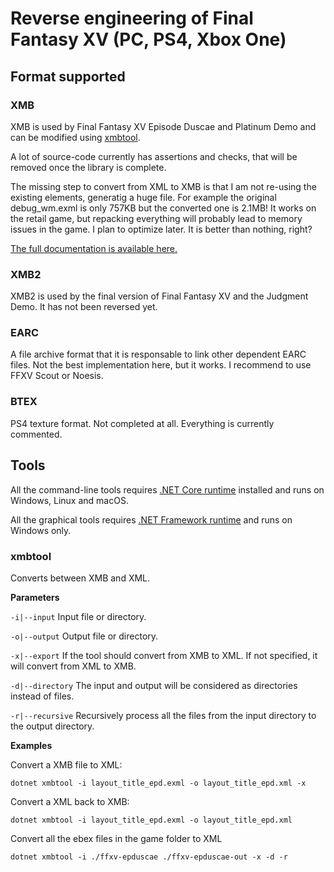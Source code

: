 # Reverse engineering of Final Fantasy XV (PC, PS4, Xbox One)

## Format supported

### XMB
XMB is used by Final Fantasy XV Episode Duscae and Platinum Demo and can be modified using [xmbtool](#xmbtool).

A lot of source-code currently has assertions and checks, that will be removed once the library is complete.

The missing step to convert from XML to XMB is that I am not re-using the existing elements, generatig a huge file. For example the original debug_wm.exml is only 757KB but the converted one is 2.1MB! It works on the retail game, but repacking everything will probably lead to memory issues in the game. I plan to optimize later. It is better than nothing, right?

[The full documentation is available here.](https://www.lucianociccariello.com/research/finalfantasyxv#xmb)

### XMB2
XMB2 is used by the final version of Final Fantasy XV and the Judgment Demo.
It has not been reversed yet.

### EARC
A file archive format that it is responsable to link other dependent EARC files.
Not the best implementation here, but it works. I recommend to use FFXV Scout or Noesis.

### BTEX
PS4 texture format. Not completed at all. Everything is currently commented.

## Tools

All the command-line tools requires [.NET Core runtime](https://www.microsoft.com/net/download) installed and runs on Windows, Linux and macOS.

All the graphical tools requires [.NET Framework runtime](https://www.microsoft.com/net/download) and runs on Windows only.

### xmbtool

Converts between XMB and XML.

**Parameters**

`-i|--input` Input file or directory.

`-o|--output` Output file or directory.

`-x|--export` If the tool should convert from XMB to XML. If not specified, it will convert from XML to XMB.

`-d|--directory` The input and output will be considered as directories instead of files.

`-r|--recursive` Recursively process all the files from the input directory to the output directory.

**Examples**

Convert a XMB file to XML:

```
dotnet xmbtool -i layout_title_epd.exml -o layout_title_epd.xml -x
```

Convert a XML back to XMB:

```
dotnet xmbtool -i layout_title_epd.exml -o layout_title_epd.xml
```

Convert all the ebex files in the game folder to XML

```
dotnet xmbtool -i ./ffxv-epduscae ./ffxv-epduscae-out -x -d -r
```
